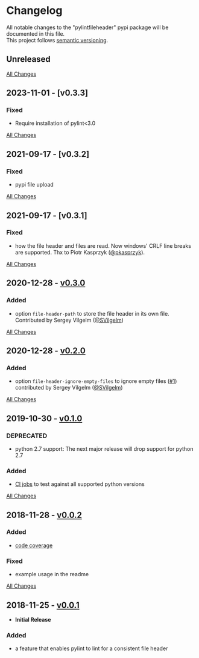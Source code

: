 # Changelog
All notable changes to the "pylintfileheader" pypi package will be documented in this file.  
This project follows [semantic versioning](https://semver.org/).

## Unreleased

[All Changes](https://github.com/HaaLeo/pylint-file-header/compare/v0.3.3...master)

## 2023-11-01 - [v0.3.3]
### Fixed
* Require installation of pylint<3.0

[All Changes](https://github.com/HaaLeo/pylint-file-header/compare/v0.3.2...v0.3.3)

## 2021-09-17 - [v0.3.2]
### Fixed
* pypi file upload

[All Changes](https://github.com/HaaLeo/pylint-file-header/compare/v0.3.1...v0.3.2)

## 2021-09-17 - [v0.3.1]
### Fixed
* how the file header and files are read. Now windows' CRLF line breaks are supported. Thx to Piotr Kasprzyk ([@pkasprzyk](https://github.com/pkasprzyk)).

[All Changes](https://github.com/HaaLeo/pylint-file-header/compare/v0.3.0...v0.3.1)

## 2020-12-28 - [v0.3.0](https://github.com/HaaLeo/pylint-file-header/tree/v0.3.0)

### Added
* option `file-header-path` to store the file header in its own file. Contributed by Sergey Vilgelm ([@SVilgelm](https://github.com/SVilgelm))

[All Changes](https://github.com/HaaLeo/pylint-file-header/compare/v0.2.0...v0.3.0)

## 2020-12-28 - [v0.2.0](https://github.com/HaaLeo/pylint-file-header/tree/v0.2.0)

### Added
* option `file-header-ignore-empty-files` to ignore empty files ([#1](https://github.com/HaaLeo/pylint-file-header/issues/1)) contributed by Sergey Vilgelm ([@SVilgelm](https://github.com/SVilgelm))

[All Changes](https://github.com/HaaLeo/pylint-file-header/compare/v0.1.0...v0.2.0)

## 2019-10-30 - [v0.1.0](https://github.com/HaaLeo/pylint-file-header/tree/v0.1.0)

### DEPRECATED
* python 2.7 support: The next major release will drop support for python 2.7

### Added
* [CI jobs](https://travis-ci.org/HaaLeo/pylint-file-header) to test against all supported python versions

[All Changes](https://github.com/HaaLeo/pylint-file-header/compare/v0.0.2...v0.1.0)

## 2018-11-28 - [v0.0.2](https://github.com/HaaLeo/pylint-file-header/tree/v0.0.2)

### Added
* [code coverage](https://codecov.io/gh/HaaLeo/pylint-file-header)

### Fixed
* example usage in the readme

[All Changes](https://github.com/HaaLeo/pylint-file-header/compare/v0.0.1...v0.0.2)

## 2018-11-25 - [v0.0.1](https://github.com/HaaLeo/pylint-file-header/tree/v0.0.1)

* **Initial Release**
### Added
* a feature that enables pylint to lint for a consistent file header
